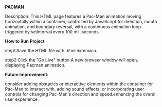 **PACMAN**

Description: This HTML page features a Pac-Man animation moving horizontally within a container, controlled by
JavaScript for direction, mouth animation, and boundary reversal, with a continuous animation loop triggered by
setlnterval every 100 milliseconds.

**How to Run Project**

step1:Save the HTML file with .html extension.

step2:Click the "Go Live" button.A new browser window will open, displaying Pacrnan animation.

**Future Improvement:** 

consider adding obstacles or interactive elements within the container for Pac-Man to interact with, adding sound
effects, or incorporating user controls for changing Pac-Man's direction and speed.enhancing the overall user
experience.
